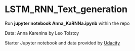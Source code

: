 # LSTM\_RNN\_Text_generation

Run **jupyter notebook Anna_KaRNNa.ipynb** within the repo 

Data: Anna Karenina by Leo Tolstoy

Starter Jupyter notebook and data provided by [Udacity](https://github.com/udacity/deep-learning/tree/master/intro-to-rnns) 
